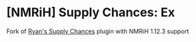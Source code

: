 # [NMRiH] Supply Chances: Ex
Fork of [Ryan's Supply Chances](https://forums.alliedmods.net/showthread.php?t=308428)  plugin with NMRiH 1.12.3 support
